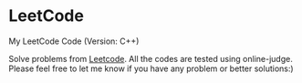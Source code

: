 # LeetCode
My LeetCode Code (Version: C++)

Solve problems from [Leetcode](https://leetcode.com). All the codes are tested using online-judge.
Please feel free to let me know if you have any problem or better solutions:)
